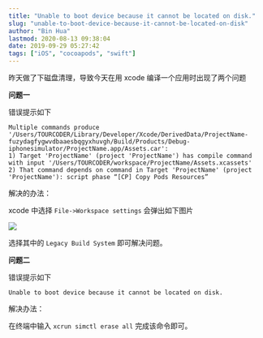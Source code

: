 ```yaml
---
title: "Unable to boot device because it cannot be located on disk."
slug: "unable-to-boot-device-because-it-cannot-be-located-on-disk"
author: "Bin Hua"
lastmod: 2020-08-13 09:38:04
date: 2019-09-29 05:27:42
tags: ["iOS", "cocoapods", "swift"]
---
```


昨天做了下磁盘清理，导致今天在用 xcode 编译一个应用时出现了两个问题

**问题一**

错误提示如下

```
Multiple commands produce '/Users/TOURCODER/Library/Developer/Xcode/DerivedData/ProjectName-fuzydagfygwvdbaaesbqgyxhuvgh/Build/Products/Debug-iphonesimulator/ProjectName.app/Assets.car':
1) Target 'ProjectName' (project 'ProjectName') has compile command with input '/Users/TOURCODER/workspace/ProjectName/Assets.xcassets'
2) That command depends on command in Target 'ProjectName' (project 'ProjectName'): script phase “[CP] Copy Pods Resources”
```

解决的办法：

xcode 中选择 `File->Workspace settings` 会弹出如下图片

![](/imgs/unable-to-boot-device-because-it-cannot-be-located-on-disk001.png)

选择其中的 `Legacy Build System` 即可解决问题。


**问题二**

错误提示如下

```
Unable to boot device because it cannot be located on disk.
```

解决办法：

在终端中输入 `xcrun simctl erase all` 完成该命令即可。